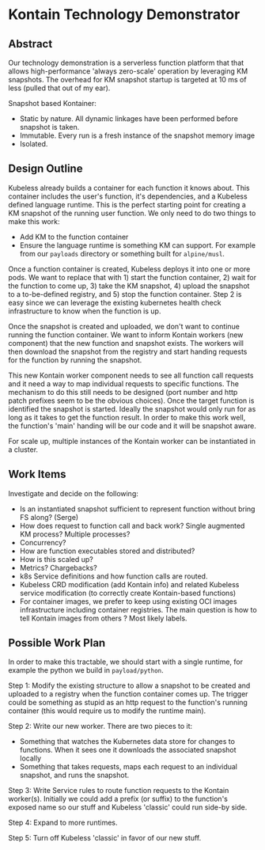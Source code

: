 # Kontain Technology Demonstrator

## Abstract

Our technology demonstration is a serverless function platform that that allows high-performance 'always zero-scale' operation by leveraging KM snapshots. The overhead for KM snapshot startup is targeted at 10 ms of less (pulled that out of my ear).

Snapshot based Kontainer:

- Static by nature. All dynamic linkages have been performed before snapshot is taken.
- Immutable. Every run is a fresh instance of the snapshot memory image
- Isolated.

## Design Outline

Kubeless already builds a container for each function it knows about. This container includes the user's function, it's dependencies, and a Kubeless defined language runtime. This is the perfect starting point for creating a KM snapshot of the running user function. We only need to do two things to make this work:

- Add KM to the function container
- Ensure the language runtime is something KM can support. For example from our `payloads` directory or something built for `alpine/musl`.

Once a function container is created, Kubeless deploys it into one or more pods. We want to replace that with 1) start the function container, 2) wait for the function to come up, 3) take the KM snapshot, 4) upload the snapshot to a to-be-defined registry, and 5) stop the function container. Step 2 is easy since we can leverage the existing kubernetes health check infrastructure to know when the function is up.

Once the snapshot is created and uploaded, we don't want to continue running the function container. We want to inform Kontain workers (new component) that the new function and snapshot exists. The workers will then download the snapshot from the registry and start handing requests for the function by running the snapshot.

This new Kontain worker component needs to see all function call requests and it need a way to map individual requests to specific functions. The mechanism to do this still needs to be designed (port number and http patch prefixes seem to be the obvious choices). Once the target function is identified the snapshot is started. Ideally the snapshot would only run for as long as it takes to get the function result. In order to make this work well, the function's 'main' handing will be our code and it will be snapshot aware.

For scale up, multiple instances of the Kontain worker can be instantiated in a cluster.

## Work Items

Investigate and decide on the following:

- Is an instantiated snapshot sufficient to represent function without bring FS along? (Serge)
- How does request to function call and back work? Single augmented KM process? Multiple processes?
- Concurrency?
- How are function executables stored and distributed?
- How is this scaled up?
- Metrics? Chargebacks?
- k8s Service definitions and how function calls are routed.
- Kubeless CRD modification (add Kontain info) and related Kubeless service modification (to correctly create Kontain-based functions)
- For container images, we prefer to keep using existing OCI images infrastructure including container registries. The main question is how to tell Kontain images from others ? Most likely labels.

## Possible Work Plan

In order to make this tractable, we should start with a single runtime, for example the python we build in `payload/python`.

Step 1: Modify the existing structure to allow a snapshot to be created and uploaded to a registry when the function container comes up. The trigger could be something as stupid as an http request to the function's running container (this would require us to modify the runtime main).

Step 2: Write our new worker. There are two pieces to it:

- Something that watches the Kubernetes data store for changes to functions. When it sees one it downloads the associated snapshot locally
- Something that takes requests, maps each request to an individual snapshot, and runs the snapshot.

Step 3: Write Service rules to route function requests to the Kontain worker(s). Initially we could add a prefix (or suffix) to the function's exposed name so our stuff and Kubeless 'classic' could run side-by side.

Step 4: Expand to more runtimes.

Step 5: Turn off Kubeless 'classic' in favor of our new stuff.
